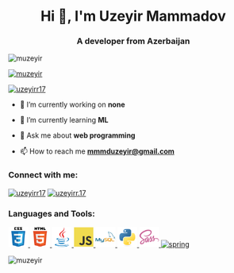 <h1 align="center">Hi 👋, I'm Uzeyir Mammadov</h1>
<h3 align="center">A developer from Azerbaijan</h3>

<p align="left"> <img src="https://komarev.com/ghpvc/?username=muzeyir&label=Profile%20views&color=0e75b6&style=flat" alt="muzeyir" /> </p>

<p align="left"> <a href="https://github.com/ryo-ma/github-profile-trophy"><img src="https://github-profile-trophy.vercel.app/?username=muzeyir" alt="muzeyir" /></a> </p>

<p align="left"> <a href="https://twitter.com/uzeyirr17" target="blank"><img src="https://img.shields.io/twitter/follow/uzeyirr17?logo=twitter&style=for-the-badge" alt="uzeyirr17" /></a> </p>

- 🔭 I’m currently working on **none**

- 🌱 I’m currently learning **ML**

- 💬 Ask me about **web programming**

- 📫 How to reach me **mmmduzeyir@gmail.com**

<h3 align="left">Connect with me:</h3>
<p align="left">
<a href="https://twitter.com/uzeyirr17" target="blank"><img align="center" src="https://raw.githubusercontent.com/rahuldkjain/github-profile-readme-generator/master/src/images/icons/Social/twitter.svg" alt="uzeyirr17" height="30" width="40" /></a>
<a href="https://instagram.com/uzeyirr.17" target="blank"><img align="center" src="https://raw.githubusercontent.com/rahuldkjain/github-profile-readme-generator/master/src/images/icons/Social/instagram.svg" alt="uzeyirr.17" height="30" width="40" /></a>
</p>

<h3 align="left">Languages and Tools:</h3>
<p align="left"> <a href="https://www.w3schools.com/css/" target="_blank" rel="noreferrer"> <img src="https://raw.githubusercontent.com/devicons/devicon/master/icons/css3/css3-original-wordmark.svg" alt="css3" width="40" height="40"/> </a> <a href="https://www.w3.org/html/" target="_blank" rel="noreferrer"> <img src="https://raw.githubusercontent.com/devicons/devicon/master/icons/html5/html5-original-wordmark.svg" alt="html5" width="40" height="40"/> </a> <a href="https://www.java.com" target="_blank" rel="noreferrer"> <img src="https://raw.githubusercontent.com/devicons/devicon/master/icons/java/java-original.svg" alt="java" width="40" height="40"/> </a> <a href="https://developer.mozilla.org/en-US/docs/Web/JavaScript" target="_blank" rel="noreferrer"> <img src="https://raw.githubusercontent.com/devicons/devicon/master/icons/javascript/javascript-original.svg" alt="javascript" width="40" height="40"/> </a> <a href="https://www.mysql.com/" target="_blank" rel="noreferrer"> <img src="https://raw.githubusercontent.com/devicons/devicon/master/icons/mysql/mysql-original-wordmark.svg" alt="mysql" width="40" height="40"/> </a> <a href="https://www.python.org" target="_blank" rel="noreferrer"> <img src="https://raw.githubusercontent.com/devicons/devicon/master/icons/python/python-original.svg" alt="python" width="40" height="40"/> </a> <a href="https://sass-lang.com" target="_blank" rel="noreferrer"> <img src="https://raw.githubusercontent.com/devicons/devicon/master/icons/sass/sass-original.svg" alt="sass" width="40" height="40"/> </a> <a href="https://spring.io/" target="_blank" rel="noreferrer"> <img src="https://www.vectorlogo.zone/logos/springio/springio-icon.svg" alt="spring" width="40" height="40"/> </a> </p>

<p><img align="center" src="https://github-readme-stats.vercel.app/api/top-langs?username=muzeyir&show_icons=true&locale=en&layout=compact" alt="muzeyir" /></p>
